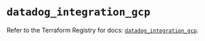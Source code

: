 # `datadog_integration_gcp`

Refer to the Terraform Registry for docs: [`datadog_integration_gcp`](https://registry.terraform.io/providers/datadog/datadog/3.57.0/docs/resources/integration_gcp).
